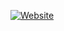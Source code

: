 [![Website](https://img.shields.io/website?label=louiskelly.uk&style=for-the-badge&url=https://louiskelly.uk)](https://louiskelly.uk/)
